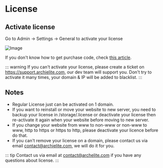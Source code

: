 # License

## Activate license

Go to Admin -> Settings -> General to activate your license

![Image](../images/license.png)

If you don't know how to get purchase code, check [this article](https://help.market.envato.com/hc/en-us/articles/202822600-Where-Is-My-Purchase-Code).

::: warning
If you can't activate your license, please create a ticket on https://support.archielite.com, our dev team will support you. Don't try to activate it many times, your domain & IP will be added to blacklist.
:::

## Notes
- Regular License just can be activated on 1 domain.
- If you want to reinstall or move your website to new server, you need to backup your license in /storage/.license or deactivate
your license then re-activate it again when your website before moving to new server.
- If you change your website from www to non-www or non-www to www, http to https or https to http, please deactivate your licence before do that.
- If you can't remove your license on a domain, please contact us via email contact@archielite.com, we will do it for you.

::: tip
Contact us via email at contact@archelite.com if you have any questions about license.
:::
